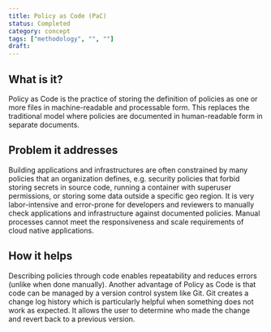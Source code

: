 ```yaml
---
title: Policy as Code (PaC)
status: Completed
category: concept
tags: ["methodology", "", ""]
draft: 
---
```


## What is it?

Policy as Code is the practice of storing the definition of policies as one or more files in machine-readable and processable form. 
This replaces the traditional model where policies are documented in human-readable form in separate documents.

## Problem it addresses

Building applications and infrastructures are often constrained by many policies that an organization defines, 
e.g. security policies that forbid storing secrets in source code, running a container with superuser permissions, 
or storing some data outside a specific geo region.
It is very labor-intensive and error-prone for developers and reviewers to manually check applications and infrastructure against documented policies. 
Manual processes cannot meet the responsiveness and scale requirements of cloud native applications.

## How it helps

Describing policies through code enables repeatability and reduces errors (unlike when done manually). 
Another advantage of Policy as Code is that code can be managed by a version control system like Git.
Git creates a change log history which is particularly helpful when something does not work as expected.
It allows the user to determine who made the change and revert back to a previous version.  
